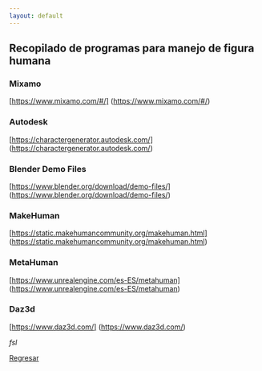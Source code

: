 ```yaml
---
layout: default
---
```


## Recopilado de programas para manejo de figura humana

### Mixamo

[https://www.mixamo.com/#/] (https://www.mixamo.com/#/)

### Autodesk

[https://charactergenerator.autodesk.com/] (https://charactergenerator.autodesk.com/)

### Blender Demo Files

[https://www.blender.org/download/demo-files/] (https://www.blender.org/download/demo-files/)

### MakeHuman

[https://static.makehumancommunity.org/makehuman.html] (https://static.makehumancommunity.org/makehuman.html)

### MetaHuman

[https://www.unrealengine.com/es-ES/metahuman] (https://www.unrealengine.com/es-ES/metahuman)

### Daz3d

[https://www.daz3d.com/] (https://www.daz3d.com/)


_fsl_

[Regresar](./)
